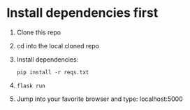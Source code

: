 # Install dependencies first

1. Clone this repo

2. cd into the local cloned repo 

3. Install dependencies: 

   ```
   pip install -r reqs.txt
   ```

4. ```
   flask run
   ```

   

5. Jump into your favorite browser and type: localhost:5000 
